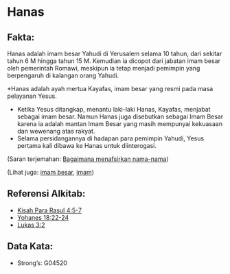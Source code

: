 # Hanas

## Fakta:

Hanas adalah imam besar Yahudi di Yerusalem selama 10 tahun, dari sekitar tahun 6 M hingga tahun 15 M. Kemudian ia dicopot dari jabatan imam besar oleh pemerintah Romawi, meskipun ia tetap menjadi pemimpin yang berpengaruh di kalangan orang Yahudi.

*Hanas adalah ayah mertua Kayafas, imam besar yang resmi pada masa pelayanan Yesus.
* Ketika Yesus ditangkap, menantu laki-laki Hanas, Kayafas, menjabat sebagai imam besar. Namun Hanas juga disebutkan sebagai Imam Besar karena ia adalah mantan Imam Besar yang masih mempunyai kekuasaan dan wewenang atas rakyat.
* Selama persidangannya di hadapan para pemimpin Yahudi, Yesus pertama kali dibawa ke Hanas untuk diinterogasi.

(Saran terjemahan: [Bagaimana menafsirkan nama-nama](rc://en/ta/man/translate/translate-names))

(Lihat juga: [imam besar](../kt/highpriest.md), [imam](../kt/priest.md))

## Referensi Alkitab:

* [Kisah Para Rasul 4:5-7](rc://en/tn/help/act/04/05)
* [Yohanes 18:22-24](rc://en/tn/help/jhn/18/22)
* [Lukas 3:2](rc://en/tn/help/luk/03/02)

## Data Kata:

* Strong’s: G04520
